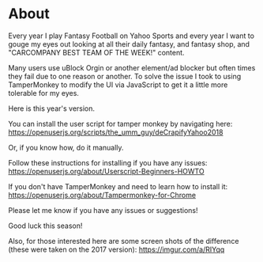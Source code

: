 # About

Every year I play Fantasy Football on Yahoo Sports and every year I want to gouge my eyes out looking at all their daily fantasy, and fantasy shop, and "CARCOMPANY BEST TEAM OF THE WEEK!" content.

Many users use uBlock Orgin or another element/ad blocker but often times they fail due to one reason or another. To solve the issue I took to using TamperMonkey to modify the UI via JavaScript to get it a little more tolerable for my eyes.

Here is this year's version. 

You can install the user script for tamper monkey by navigating here: https://openuserjs.org/scripts/the_umm_guy/deCrapifyYahoo2018

Or, if you know how, do it manually.

Follow these instructions for installing if you have any issues: https://openuserjs.org/about/Userscript-Beginners-HOWTO

If you don't have TamperMonkey and need to learn how to install it: https://openuserjs.org/about/Tampermonkey-for-Chrome

Please let me know if you have any issues or suggestions!

Good luck this season!

Also, for those interested here are some screen shots of the difference (these were taken on the 2017 version): https://imgur.com/a/RIYqq
